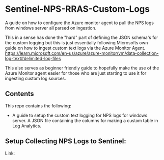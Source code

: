 # Sentinel-NPS-RRAS-Custom-Logs
A guide on how to configure the Azure monitor agent to pull the NPS logs from windows server all parsed on ingestion. 

This in a sense has done the "hard" part of defining the JSON schema's for the custom logging but this is just essentially following Microsofts
own guide on how to ingest custom text logs via the Azure Monitor Agent. 
https://learn.microsoft.com/en-us/azure/azure-monitor/vm/data-collection-log-text#delimited-log-files

This also serves as beginner friendly guide to hopefully make the use of the Azure Monitor agent easier for those who are just starting to use it for ingesting custom log sources.

## Contents
This repo contains the following:

- A guide to setup the custom text logging for NPS logs for windows server.
A JSON file containing the columns for making a custom table in Log Analytics.

## Setup Collecting NPS Logs to Sentinel:
Link: 